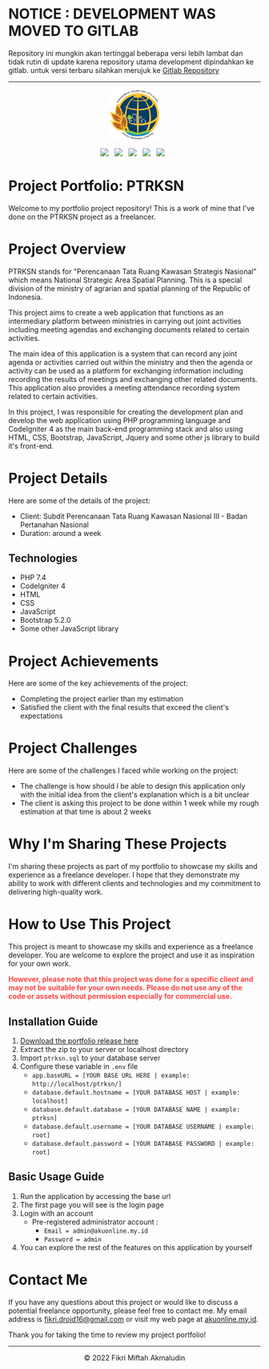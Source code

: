 # NOTICE : DEVELOPMENT WAS MOVED TO GITLAB
Repository ini mungkin akan tertinggal beberapa versi lebih lambat dan tidak rutin di update karena repository utama development dipindahkan ke gitlab. untuk versi terbaru silahkan merujuk ke  [Gitlab Repository](https://gitlab.com/vkr16/ptrksn)
<hr>
<p align="center">
<img src="https://github.com/vkr16/ptrksn/blob/main/public/assets/img/a-logo.png?raw=true" alt"PTRKSN logo" width="20%"></img>
<br>
<div align="center">
<img src="https://img.shields.io/badge/App Version-1.0-orange"></img> &nbsp; 
<img src="https://img.shields.io/badge/PHP%20Version-7.4-blue"></img> &nbsp;
<img src="https://img.shields.io/badge/CodeIgniter-4.2.4-red"></img> &nbsp;
<img src="https://img.shields.io/badge/Bootstrap-5.2.0-blueviolet"></img> &nbsp;
<img src="https://img.shields.io/badge/JQuery-3.6.1-blue"></img> &nbsp;
</div>
</p>

# Project Portfolio: PTRKSN

Welcome to my portfolio project repository! This is a work of mine that I've done on the PTRKSN project as a freelancer.

# Project Overview

PTRKSN stands for "Perencanaan Tata Ruang Kawasan Strategis Nasional" which means National Strategic Area Spatial Planning. This is a special division of the ministry of agrarian and spatial planning of the Republic of Indonesia. 

This project aims to create a web application that functions as an intermediary platform between ministries in carrying out joint activities including meeting agendas and exchanging documents related to certain activities.

The main idea of this application is a system that can record any joint agenda or activities carried out within the ministry and then the agenda or activity can be used as a platform for exchanging information including recording the results of meetings and exchanging other related documents. This application also provides a meeting attendance recording system related to certain activities.

In this project, I was responsible for creating the development plan and develop the web application using PHP programming language and CodeIgniter 4 as the main back-end programming stack and also using HTML, CSS, Bootstrap, JavaScript, Jquery and some other js library to build it's front-end.

# Project Details

Here are some of the details of the project:

- Client: Subdit Perencanaan Tata Ruang Kawasan Nasional III - Badan Pertanahan Nasional
- Duration: around a week

## Technologies

- PHP 7.4
- CodeIgniter 4
- HTML
- CSS
- JavaScript
- Bootstrap 5.2.0
- Some other JavaScript library

# Project Achievements

Here are some of the key achievements of the project:

- Completing the project earlier than my estimation
- Satisfied the client with the final results that exceed the client's expectations

# Project Challenges

Here are some of the challenges I faced while working on the project:

- The challenge is how should I be able to design this application only with the initial idea from the client's explanation which is a bit unclear
- The client is asking this project to be done within 1 week while my rough estimation at that time is about 2 weeks 

# Why I'm Sharing These Projects

I'm sharing these projects as part of my portfolio to showcase my skills and experience as a freelance developer. I hope that they demonstrate my ability to work with different clients and technologies and my commitment to delivering high-quality work.

# How to Use This Project

This project is meant to showcase my skills and experience as a freelance developer. You are welcome to explore the project and use it as inspiration for your own work.

**<p style="color:#ff4444">However, please note that this project was done for a specific client and may not be suitable for your own needs. Please do not use any of the code or assets without permission especially for commercial use.</p>**

## Installation Guide

1. [Download the portfolio release here](https://github.com/vkr16/ptrksn/releases/tag/v1.0-portfolio)
2. Extract the zip to your server or localhost directory
3. Import `ptrksn.sql` to your database server
4. Configure these variable in `.env` file
   - `app.baseURL = [YOUR BASE URL HERE | example: http://localhost/ptrksn/]`
   - `database.default.hostname = [YOUR DATABASE HOST | example: localhost]`
   - `database.default.database = [YOUR DATABASE NAME | example: ptrksn]`
   - `database.default.username = [YOUR DATABASE USERNAME | example: root]`
   - `database.default.password = [YOUR DATABASE PASSWORD | example: root]`

## Basic Usage Guide

1. Run the application by accessing the base url
2. The first page you will see is the login page
3. Login with an account
   - Pre-registered administrator account :
     - `Email = admin@akuonline.my.id`
     - `Password = admin`
5. You can explore the rest of the features on this application by yourself

# Contact Me

If you have any questions about this project or would like to discuss a potential freelance opportunity, please feel free to contact me. My email address is fikri.droid16@gmail.com or visit my web page at [akuonline.my.id](https://akuonline.my.id).

Thank you for taking the time to review my project portfolio!

<hr>
<p align="center">&copy; 2022 Fikri Miftah Akmaludin </p>

